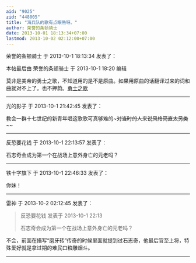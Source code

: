```yaml
---
aid: "9025"
zid: "448005"
title: "海兵队的歌有点眼熟呀。"
author: 荣誉的条顿骑士
date: 2013-10-01 18:13:34+07:00
lastmod: 2013-10-02 02:12:00+07:00
---
```


荣誉的条顿骑士 于 2013-10-1 18:13:34 发表了：

本帖最后由 荣誉的条顿骑士 于 2013-10-1 18:20 编辑

莫非是美帝的勇士之歌，不知道用的是不是原曲。如果用原曲的话翻译过来的词和曲就对不上了。也不押韵。[勇士之歌](http://v.youku.com/v_show/id_XMjk0NzMzMDU2.html)

---

光的影子 于 2013-10-1 21:42:45 发表了：

教会一群十七世纪的新青年唱这歌歌可真够难的~~~对当时的人来说风格简直太另类~~~~

---

反恐要花钱 于 2013-10-1 22:13:57 发表了：

石志奇会成为第一个在战场上意外身亡的元老吗？

---

铁十字旗下 于 2013-10-1 22:46:33 发表了：

你妹！

---

雷神 于 2013-10-2 02:12:45 发表了：

> 反恐要花钱 发表于 2013-10-1 22:13
>
> 石志奇会成为第一个在战场上意外身亡的元老吗？

不会，前面在描写“磨牙砖”传奇的时候里面就提到过石志奇，他最后官至上将，特殊爱好就是拿过期的难民口粮雕烟斗。

---
